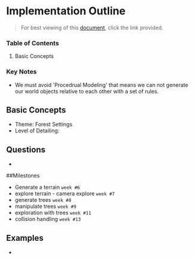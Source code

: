 # Implementation Outline
> For best viewing of this [document](), click the link provided.

### Table of Contents
1. Basic Concepts

### Key Notes
- We must avoid 'Procedrual Modeling' that means we can not generate our world objects relative to each other with a set of rules.

## Basic Concepts
- Theme: Forest Settings
- Level of Detailing:

## Questions
-

##Milestones
- Generate a terrain `week #6`
- explore terrain - camera explore `week #7`
- generate trees `week #8`
- manipulate trees `week #9`
- exploration with trees `week #11`
- collision handling `week #13`

## Examples
- [](https://github.com/oxaoo/forest)
